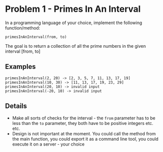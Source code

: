 # Problem 1 - Primes In An Interval

In a programming language of your choice, implement the following function/method:
```
primesInAnInterval(from, to)
```
The goal is to return a collection of all the prime numbers in the given interval [from, to]

## Examples
```
primesInAnInterval(2, 20) -> [2, 3, 5, 7, 11, 13, 17, 19]
primesInAnInterval(10, 30) -> [11, 13, 17, 19, 23, 29]
primesInAnInterval(20, 10) -> invalid input
primesInAnInterval(-20, 10) -> invalid input
```

## Details
- Make all sorts of checks for the interval - the `from` parameter has to be less than the `to` parameter, they both have to be positive integers etc. etc.
- Design is not important at the moment. You could call the method from the main function, you could export it as a command line tool, you could execute it on a server - your choice

